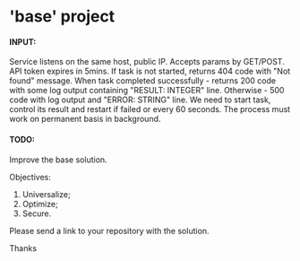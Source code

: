 # 'base' project

#### INPUT:
Service listens on the same host, public IP. Accepts params by GET/POST.
API token expires in 5mins.
If task is not started, returns 404 code with "Not found" message.
When task completed successfully - returns 200 code with some log output containing "RESULT: INTEGER" line.
Otherwise - 500 code with log output and "ERROR: STRING" line.
We need to start task, control its result and restart if failed or every 60 seconds.
The process must work on permanent basis in background.

#### TODO:
Improve the base solution.

Objectives:
1) Universalize;
2) Optimize;
3) Secure.

Please send a link to your repository with the solution.

Thanks
